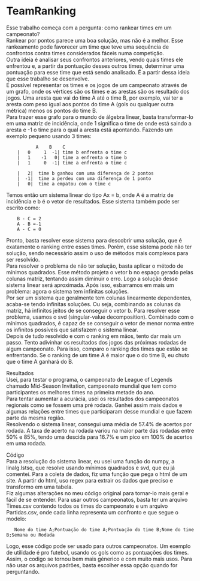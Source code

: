 # TeamRanking
Esse trabalho começa com a pergunta: como rankear times em um campeonato?<br />
Rankear por pontos parece uma boa solução, mas não é a melhor. Esse rankeamento pode favorecer um time que teve uma sequência de confrontos contra times considerados fáceis numa competição.<br />
Outra ideia é analisar seus confrontos anteriores, vendo quais times ele enfrentou e, a partir da pontuação desses outros times, determinar uma pontuação para esse time que está sendo analisado. É a partir dessa ideia que esse trabalho se desenvolve.<br />
É possível representar os times e os jogos de um campeonato através de um grafo, onde os vértices são os times e as arestas são os resultado dos jogos. Uma aresta que vai do time A até o time B, por exemplo, vai ter a aresta com peso igual aos pontos do time A (gols ou qualquer outra métrica) menos os pontos do time B.<br />
Para trazer esse grafo para o mundo de álgebra linear, basta transformar-lo em uma matriz de incidência, onde 1 significa o time de onde está saindo a aresta e -1 o time para o qual a aresta está apontando. Fazendo um exemplo pequeno usando 3 times:<br />
         	
               A    B    C
     	|   0	  1  -1| time b enfrenta o time c
     	|   1    -1   0| time a enfrenta o time b
     	|   1	  0  -1| time a enfrenta o time c

     	|   2|  time b ganhou com uma diferença de 2 pontos
     	|  -1|  time a perdeu com uma diferença de 1 ponto
     	|   0|  time a empatou com o time c

Temos então um sistema linear do tipo Ax = b, onde A é a matriz de incidência e b é o vetor de resultados. Esse sistema também pode ser escrito como:<br />

    	B - C = 2
    	A - B =-1
    	A - C = 0

Pronto, basta resolver esse sistema para descobrir uma solução, que é exatamente o ranking entre esses times. Porém, esse sistema pode não ter solução, sendo necessário assim o uso de métodos mais complexos para ser resolvido.<br />
Para resolver o problema de não ter solução, basta aplicar o método de mínimos quadrados. Esse método projeta o vetor b no espaço gerado pelas colunas matriz, tentando assim diminuir o erro. Logo a solução desse sistema linear será aproximada. Após isso, esbarramos em mais um problema: agora o sistema tem infinitas soluções.<br />
Por ser um sistema que geralmente tem colunas linearmente dependentes, acaba-se tendo infinitas soluções. Ou seja, combinando as colunas da matriz, há infinitos jeitos de se conseguir o vetor b. Para resolver esse problema, usamos o svd (singular-value decomposition). Combinado com o mínimos quadrados, é capaz de se conseguir o vetor de menor norma entre os infinitos possíveis que satisfazem o sistema linear.<br />
Depois de tudo resolvido e com o ranking em mãos, tento dar mais um passo. Tento adivinhar os resultados dos jogos das próximas rodadas de algum campeonato. Para isso, comparo o ranking dos times que estão se enfrentando. Se o ranking de um time A é maior que o do time B, eu chuto que o time A ganhará do B.<br />

Resultados<br />
	Usei, para testar o programa, o campeonato de League of Legends chamado Mid-Season Invitation, campeonato mundial que tem como participantes os melhores times na primeira metade do ano.<br />
	Para tentar aumentar a acurácia, usei os resultados dos campeonatos regionais como se fossem uma pré rodada. Ganhei assim mais dados e algumas relações entre times que participaram desse mundial e que fazem parte da mesma região.<br />
	Resolvendo o sistema linear, consegui uma média de 57.4% de acertos por rodada. A taxa de acerto na rodada variou na maior parte das rodadas entre 50% e 85%, tendo uma descida para 16.7% e um pico em 100% de acertos em uma rodada.<br />

Código<br />
	Para a resolução do sistema linear, eu usei uma função do numpy, a linalg.lstsq, que resolve usando mínimos quadrados e svd, que eu já comentei. Para a coleta de dados, fiz uma função que pega o html de um site. A partir do html, uso regex para extrair os dados que preciso e transformo em uma tabela.<br />
	Fiz algumas alterações no meu código original para tornar-lo mais geral e fácil de se entender. Para usar outros campeonatos, basta ter um arquivo Times.csv contendo todos os times do campeonato e um arquivo Partidas.csv, onde cada linha representa um confronto e que segue o modelo:<br />

       Nome do time A;Pontuação do time A;Pontuação do time B;Nome do time B;Semana ou Rodada

Logo, esse código pode ser usado para outros campeonatos. Um exemplo de utilidade é pro futebol, usando os gols como as pontuações dos times. Assim, o codigo se tornou bem mais génerico e com muito mais usos. Para não usar os arquivos padrões, basta escolher essa opção quando for perguntando.
